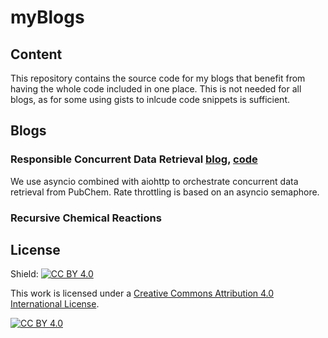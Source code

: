 # myBlogs

## Content
This repository contains the source code for my blogs that benefit from having the whole code included in one place. This is not needed for all blogs, as for some using gists to inlcude code snippets is sufficient.

## Blogs

### Responsible Concurrent Data Retrieval [blog](https://medium.com/p/80bf7911ca06), [code](https://github.com/karpanGit/myBlogs/tree/master/ResponsibleConcurrentDataRetrieval)
We use asyncio combined with aiohttp to orchestrate concurrent data retrieval from PubChem. Rate throttling is based on an asyncio semaphore.

### Recursive Chemical Reactions


## License
Shield: [![CC BY 4.0][cc-by-shield]][cc-by]

This work is licensed under a
[Creative Commons Attribution 4.0 International License][cc-by].

[![CC BY 4.0][cc-by-image]][cc-by]

[cc-by]: http://creativecommons.org/licenses/by/4.0/
[cc-by-image]: https://i.creativecommons.org/l/by/4.0/88x31.png
[cc-by-shield]: https://img.shields.io/badge/License-CC%20BY%204.0-lightgrey.svg
